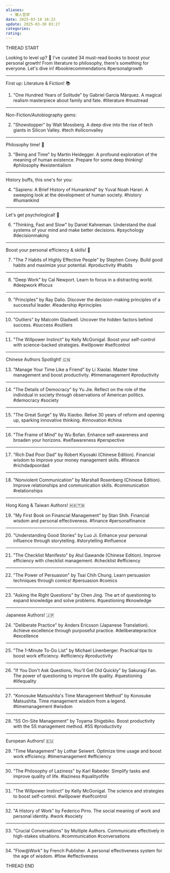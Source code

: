 ```yaml
---
aliases:
  - 懒人哲学
date: 2025-03-18 16:22
update: 2025-03-30 03:27
categories: 
rating:
---
```

THREAD START

Looking to level up? 🚀 I've curated 34 must-read books to boost your personal growth! From literature to philosophy, there's something for everyone. Let's dive in! #bookrecommendations #personalgrowth

---

First up: Literature & Fiction! 📚

1. "One Hundred Years of Solitude" by Gabriel García Márquez. A magical realism masterpiece about family and fate. #literature #mustread

---

Non-Fiction/Autobiography gems:

2. "Showstopper" by Walt Mossberg. A deep dive into the rise of tech giants in Silicon Valley. #tech #siliconvalley

---

Philosophy time! 🤔

3. "Being and Time" by Martin Heidegger. A profound exploration of the meaning of human existence. Prepare for some deep thinking! #philosophy #existentialism

---

History buffs, this one's for you:

4. "Sapiens: A Brief History of Humankind" by Yuval Noah Harari. A sweeping look at the development of human society. #history #humankind

---

Let's get psychological! 🧠

6. "Thinking, Fast and Slow" by Daniel Kahneman. Understand the dual systems of your mind and make better decisions. #psychology #decisionmaking

---

Boost your personal efficiency & skills! 💪

7. "The 7 Habits of Highly Effective People" by Stephen Covey. Build good habits and maximize your potential. #productivity #habits

---

8. "Deep Work" by Cal Newport. Learn to focus in a distracting world. #deepwork #focus

---

9. "Principles" by Ray Dalio. Discover the decision-making principles of a successful leader. #leadership #principles

---

10. "Outliers" by Malcolm Gladwell. Uncover the hidden factors behind success. #success #outliers

---

11. "The Willpower Instinct" by Kelly McGonigal. Boost your self-control with science-backed strategies. #willpower #selfcontrol

---

Chinese Authors Spotlight! 🇨🇳

13. "Manage Your Time Like a Friend" by Li Xiaolai. Master time management and boost productivity. #timemanagement #productivity

---

14. "The Details of Democracy" by Yu Jie. Reflect on the role of the individual in society through observations of American politics. #democracy #society

---

15. "The Great Surge" by Wu Xiaobo. Relive 30 years of reform and opening up, sparking innovative thinking. #innovation #china

---

16. "The Frame of Mind" by Wu Bofan. Enhance self-awareness and broaden your horizons. #selfawareness #perspective

---

17. "Rich Dad Poor Dad" by Robert Kiyosaki (Chinese Edition). Financial wisdom to improve your money management skills. #finance #richdadpoordad

---

18. "Nonviolent Communication" by Marshall Rosenberg (Chinese Edition). Improve relationships and communication skills. #communication #relationships

---

Hong Kong & Taiwan Authors! 🇭🇰🇹🇼

19. "My First Book on Financial Management" by Stan Shih. Financial wisdom and personal effectiveness. #finance #personalfinance

---

20. "Understanding Good Stories" by Luo Ji. Enhance your personal influence through storytelling. #storytelling #influence

---

21. "The Checklist Manifesto" by Atul Gawande (Chinese Edition). Improve efficiency with checklist management. #checklist #efficiency

---

22. "The Power of Persuasion" by Tsai Chih Chung. Learn persuasion techniques through comics! #persuasion #comics

---

23. "Asking the Right Questions" by Chen Jing. The art of questioning to expand knowledge and solve problems. #questioning #knowledge

---

Japanese Authors! 🇯🇵

24. "Deliberate Practice" by Anders Ericsson (Japanese Translation). Achieve excellence through purposeful practice. #deliberatepractice #excellence

---

25. "The 1-Minute To-Do List" by Michael Linenberger. Practical tips to boost work efficiency. #efficiency #productivity

---

26. "If You Don't Ask Questions, You'll Get Old Quickly" by Sakuragi Fan. The power of questioning to improve life quality. #questioning #lifequality

---

27. "Konosuke Matsushita's Time Management Method" by Konosuke Matsushita. Time management wisdom from a legend. #timemanagement #wisdom

---

28. "5S On-Site Management" by Toyama Shigebiko. Boost productivity with the 5S management method. #5S #productivity

---

European Authors! 🇪🇺

29. "Time Management" by Lothar Seiwert. Optimize time usage and boost work efficiency. #timemanagement #efficiency

---

30. "The Philosophy of Laziness" by Karl Rabeder. Simplify tasks and improve quality of life. #laziness #qualityoflife

---

31. "The Willpower Instinct" by Kelly McGonigal. The science and strategies to boost self-control. #willpower #selfcontrol

---

32. "A History of Work" by Federico Pirro. The social meaning of work and personal identity. #work #society

---

33. "Crucial Conversations" by Multiple Authors. Communicate effectively in high-stakes situations. #communication #conversations

---

34. "Flow@Work" by French Publisher. A personal effectiveness system for the age of wisdom. #flow #effectiveness

THREAD END